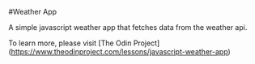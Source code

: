 #Weather App

A simple javascript weather app that fetches data from the weather api.

To learn more, please visit [The Odin Project] (https://www.theodinproject.com/lessons/javascript-weather-app)
